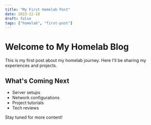 ```yaml
---
title: "My First Homelab Post"
date: 2023-12-18
draft: false
tags: ["homelab", "first-post"]
---
```


# Welcome to My Homelab Blog

This is my first post about my homelab journey. Here I'll be sharing my experiences and projects.

## What's Coming Next

- Server setups
- Network configurations
- Project tutorials
- Tech reviews

Stay tuned for more content!
